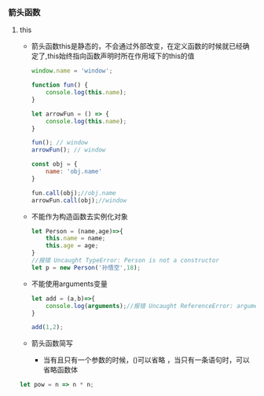 ### 箭头函数

1. this

   - 箭头函数this是静态的，不会通过外部改变，在定义函数的时候就已经确定了,this始终指向函数声明时所在作用域下的this的值

     ~~~javascript
     window.name = 'window';
     
     function fun() {
         console.log(this.name);
     }
     
     let arrowFun = () => {
         console.log(this.name);
     }
     
     fun(); // window
     arrowFun(); // window
     
     const obj = {
         name: 'obj.name'
     }
     
     fun.call(obj);//obj.name
     arrowFun.call(obj);//window
     ~~~

   - 不能作为构造函数去实例化对象

     ~~~javascript
     let Person = (name,age)=>{
         this.name = name;
         this.age = age;
     }
     //报错 Uncaught TypeError: Person is not a constructor
     let p = new Person('孙悟空',18);
     ~~~

   - 不能使用arguments变量

     ~~~javascript
     let add = (a,b)=>{
         console.log(arguments);//报错 Uncaught ReferenceError: arguments is not defined
     }
     
     add(1,2);
     ~~~

     

   - 箭头函数简写

     - 当有且只有一个参数的时候，()可以省略 ，当只有一条语句时，可以省略函数体

   ```javascript
   let pow = n => n * n;
   ```
